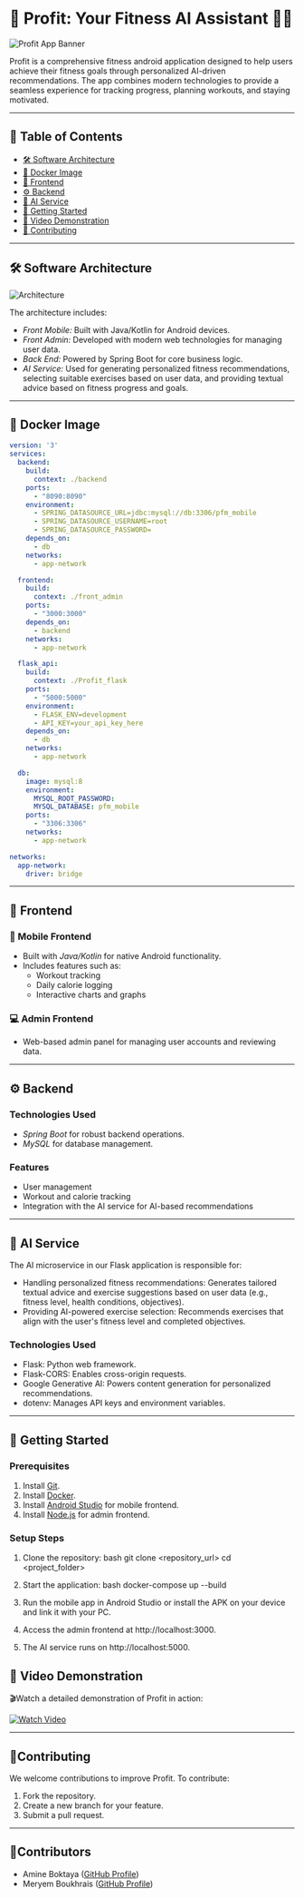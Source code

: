 # 💪 Profit: Your Fitness AI Assistant 🏋‍♂

![Profit App Banner](https://example.com/profit_banner.jpg)

Profit is a comprehensive fitness android application designed to help users achieve their fitness goals through personalized AI-driven recommendations. The app combines modern technologies to provide a seamless experience for tracking progress, planning workouts, and staying motivated.

---
## 📑 Table of Contents
- [🛠 Software Architecture](#software-architecture)
- [🐳 Docker Image](#-docker-image)
- [📱 Frontend](#-frontend)
- [⚙ Backend](#-backend)
- [🤖 AI Service](#-ai-service)
- [🚀 Getting Started](#-getting-started)
- [🎥 Video Demonstration](#-video-demonstration)
- [🤝 Contributing](#-contributing)

---
##  🛠 Software Architecture

![Architecture](https://github.com/user-attachments/assets/6d4ffb2e-146b-47a1-ac83-2f29b89e1bf3)

The architecture includes:
- *Front Mobile:* Built with Java/Kotlin for Android devices.
- *Front Admin:* Developed with modern web technologies for managing user data.
- *Back End:* Powered by Spring Boot for core business logic.
- *AI Service:* Used for generating personalized fitness recommendations, selecting suitable exercises based on user data, and providing textual advice based on fitness progress and goals.
---
## 🐳 Docker Image

```yaml
version: '3'
services:
  backend:
    build:
      context: ./backend
    ports:
      - "8090:8090"
    environment:
      - SPRING_DATASOURCE_URL=jdbc:mysql://db:3306/pfm_mobile
      - SPRING_DATASOURCE_USERNAME=root
      - SPRING_DATASOURCE_PASSWORD=
    depends_on:
      - db
    networks:
      - app-network

  frontend:
    build:
      context: ./front_admin
    ports:
      - "3000:3000"
    depends_on:
      - backend
    networks:
      - app-network

  flask_api:
    build:
      context: ./Profit_flask
    ports:
      - "5000:5000"
    environment:
      - FLASK_ENV=development
      - API_KEY=your_api_key_here
    depends_on:
      - db
    networks:
      - app-network

  db:
    image: mysql:8
    environment:
      MYSQL_ROOT_PASSWORD: 
      MYSQL_DATABASE: pfm_mobile
    ports:
      - "3306:3306"
    networks:
      - app-network

networks:
  app-network:
    driver: bridge

```
---
## 📱 Frontend

### 📲 Mobile Frontend

- Built with *Java/Kotlin* for native Android functionality.
- Includes features such as:
  - Workout tracking
  - Daily calorie logging
  - Interactive charts and graphs

### 💻 Admin Frontend

- Web-based admin panel for managing user accounts and reviewing data.

---
## ⚙ Backend

### Technologies Used

- *Spring Boot* for robust backend operations.
- *MySQL* for database management.

### Features

- User management
- Workout and calorie tracking
- Integration with the AI service for AI-based recommendations

---
## 🤖 AI Service
The AI microservice in our Flask application is responsible for:

- Handling personalized fitness recommendations: Generates tailored textual advice and exercise suggestions based on user data (e.g., fitness level, health conditions, objectives).
- Providing AI-powered exercise selection: Recommends exercises that align with the user's fitness level and completed objectives.
### Technologies Used
- Flask: Python web framework.
- Flask-CORS: Enables cross-origin requests.
- Google Generative AI: Powers content generation for personalized recommendations.
- dotenv: Manages API keys and environment variables.

---
## 🚀 Getting Started

### Prerequisites

1. Install [Git](https://git-scm.com/).
2. Install [Docker](https://www.docker.com/).
3. Install [Android Studio](https://developer.android.com/studio) for mobile frontend.
4. Install [Node.js](https://nodejs.org/) for admin frontend.

### Setup Steps

1. Clone the repository:
   bash
   git clone <repository_url>
   cd <project_folder>
   

2. Start the application:
   bash
   docker-compose up --build
   

3. Run the mobile app in Android Studio or install the APK on your device and link it with your PC.

4. Access the admin frontend at http://localhost:3000.

5. The AI service runs on http://localhost:5000.

## 🎥 Video Demonstration

🎬Watch a detailed demonstration of Profit in action:

[![Watch Video](https://example.com/video_thumbnail.jpg)](https://example.com/demo_video)

---
## 🤝Contributing

We welcome contributions to improve Profit. To contribute:

1. Fork the repository.
2. Create a new branch for your feature.
3. Submit a pull request.

---
## 🙌Contributors

- Amine Boktaya ([GitHub Profile](https://github.com/BoktayaAmine))
- Meryem Boukhrais ([GitHub Profile](https://github.com/Bou-Mery))
